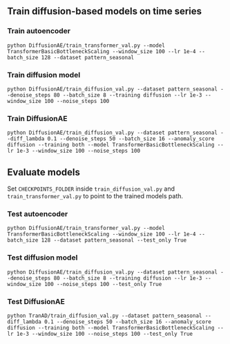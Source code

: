 ## Train diffusion-based models on time series

### Train autoencoder
```
python DiffusionAE/train_transformer_val.py --model TransformerBasicBottleneckScaling --window_size 100 --lr 1e-4 --batch_size 128 --dataset pattern_seasonal
```

### Train diffusion model
```
python DiffusionAE/train_diffusion_val.py --dataset pattern_seasonal --denoise_steps 80 --batch_size 8 --training diffusion --lr 1e-3 --window_size 100 --noise_steps 100 
```

### Train DiffusionAE
```
python DiffusionAE/train_diffusion_val.py --dataset pattern_seasonal --diff_lambda 0.1 --denoise_steps 50 --batch_size 16 --anomaly_score diffusion --training both --model TransformerBasicBottleneckScaling --lr 1e-3 --window_size 100 --noise_steps 100
```

## Evaluate models


Set `CHECKPOINTS_FOLDER` inside `train_diffusion_val.py` and `train_transformer_val.py` to point to the trained models path.

### Test autoencoder
```
python DiffusionAE/train_transformer_val.py --model TransformerBasicBottleneckScaling --window_size 100 --lr 1e-4 --batch_size 128 --dataset pattern_seasonal --test_only True
```

### Test diffusion model
```
python DiffusionAE/train_diffusion_val.py --dataset pattern_seasonal --denoise_steps 80 --batch_size 8 --training diffusion --lr 1e-3 --window_size 100 --noise_steps 100 --test_only True
```

### Test DiffusionAE
```
python TranAD/train_diffusion_val.py --dataset pattern_seasonal --diff_lambda 0.1 --denoise_steps 50 --batch_size 16 --anomaly_score diffusion --training both --model TransformerBasicBottleneckScaling --lr 1e-3 --window_size 100 --noise_steps 100 --test_only True
```
